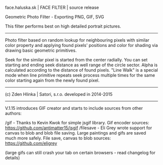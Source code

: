 face.haluska.sk | FACE FILTER | source release

Geometric Photo Filter - Exporting PNG, GIF, SVG

This filter performs best on high detailed portrait pictures.
______________________________________________________________________________________________________

Photo filter based on random lookup for neighbouring pixels with similar color property
and applying found pixels' positions and color for shading via drawing basic geometric primitives.

Seek for the similar pixel is started from the center radially. You can set starting and ending seek
distance as well range of the circle sector. Alpha is calculated according to the distance of found
pixels. "Line Walk" is a special mode when line primitive repeats seek process multiple times
for the same color starting again from the newly found pixel.
______________________________________________________________________________________________________

(c) Zden Hlinka | Satori, s.r.o.
developed in 2014-2015
______________________________________________________________________________________________________

V.1.15 introduces GIF creator and starts to include sources from other authors:

/gif      - Thanks to Kevin Kwok for simple jsgif library.
            Gif encoder sources: https://github.com/antimatter15/jsgif
/filesave - Eli Grey wrote support for canvas to blob and blob file saving. Large paintings
            and gifs are saved much more safely.
            File save, canvas to blob sources: https://github.com/eligrey

(large gifs can still crash your tab on certain browsers - read changelog for details)
